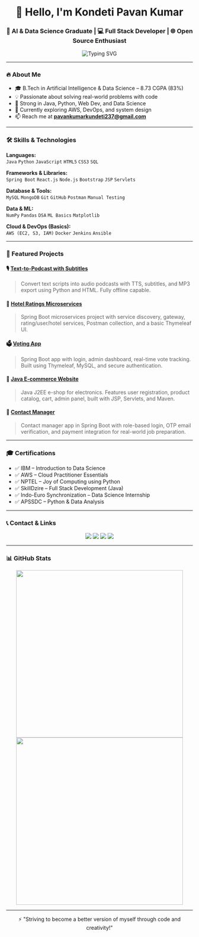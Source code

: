 <!-- Profile README for Pavan143Kundeti -->

<h1 align="center">👋 Hello, I'm Kondeti Pavan Kumar</h1>
<h3 align="center">🚀 AI & Data Science Graduate | 💻 Full Stack Developer | 🌐 Open Source Enthusiast</h3>

<p align="center">
  <img src="https://readme-typing-svg.demolab.com?font=Fira+Code&duration=3000&pause=1000&color=FFB300&center=true&vCenter=true&width=435&lines=AI+Engineer+%7C+Full+Stack+Developer+%7C+Cloud+Learner;Always+learning+and+building+innovative+projects!" alt="Typing SVG" />
</p>

---

### 🔥 About Me
- 🎓 B.Tech in Artificial Intelligence & Data Science – 8.73 CGPA (83%)  
- 💡 Passionate about solving real-world problems with code  
- 📌 Strong in Java, Python, Web Dev, and Data Science  
- 🌱 Currently exploring AWS, DevOps, and system design  
- 📫 Reach me at **pavankumarkundeti237@gmail.com**

---

### 🛠️ Skills & Technologies

**Languages:**  
`Java` `Python` `JavaScript` `HTML5` `CSS3` `SQL`

**Frameworks & Libraries:**  
`Spring Boot` `React.js` `Node.js` `Bootstrap` `JSP` `Servlets`

**Database & Tools:**  
`MySQL` `MongoDB` `Git` `GitHub` `Postman` `Manual Testing`

**Data & ML:**  
`NumPy` `Pandas` `DSA` `ML Basics` `Matplotlib`

**Cloud & DevOps (Basics):**  
`AWS (EC2, S3, IAM)` `Docker` `Jenkins` `Ansible`

---

### 📁 Featured Projects

#### 🎙️ [Text-to-Podcast with Subtitles](https://github.com/Pavan143Kundeti/text-to-podcast-with-subtitles)  
> Convert text scripts into audio podcasts with TTS, subtitles, and MP3 export using Python and HTML. Fully offline capable.

#### 🏨 [Hotel Ratings Microservices](https://github.com/Pavan143Kundeti/hotel-ratings-microservices)  
> Spring Boot microservices project with service discovery, gateway, rating/user/hotel services, Postman collection, and a basic Thymeleaf UI.

#### 🗳️ [Voting App](https://github.com/Pavan143Kundeti/Voting-App)  
> Spring Boot app with login, admin dashboard, real-time vote tracking. Built using Thymeleaf, MySQL, and secure authentication.

#### 🛒 [Java E-commerce Website](https://github.com/Pavan143Kundeti/Java-Ecommerce-Website)  
> Java J2EE e-shop for electronics. Features user registration, product catalog, cart, admin panel, built with JSP, Servlets, and Maven.

#### 📇 [Contact Manager](https://github.com/Pavan143Kundeti/ContactManager)  
> Contact manager app in Spring Boot with role-based login, OTP email verification, and payment integration for real-world job preparation.

---

### 🎓 Certifications
- ✅ IBM – Introduction to Data Science  
- ✅ AWS – Cloud Practitioner Essentials  
- ✅ NPTEL – Joy of Computing using Python  
- ✅ SkillDzire – Full Stack Development (Java)  
- ✅ Indo-Euro Synchronization – Data Science Internship  
- ✅ APSSDC – Python & Data Analysis

---

### 📞 Contact & Links

<p align="center">
  <a href="mailto:pavankumarkundeti237@gmail.com"><img src="https://img.shields.io/badge/Gmail-red?style=for-the-badge&logo=gmail&logoColor=white" /></a>
  <a href="https://www.linkedin.com/in/pavankumarkondeti"><img src="https://img.shields.io/badge/LinkedIn-blue?style=for-the-badge&logo=linkedin&logoColor=white" /></a>
  <a href="https://github.com/Pavan143Kundeti"><img src="https://img.shields.io/badge/GitHub-black?style=for-the-badge&logo=github&logoColor=white" /></a>
  <a href="https://pavan143kundeti.github.io/Portfolio/"><img src="https://img.shields.io/badge/Portfolio-orange?style=for-the-badge&logo=firefox-browser&logoColor=white" /></a>
</p>

---

### 📊 GitHub Stats

<p align="center">
  <img src="https://github-readme-stats.vercel.app/api?username=Pavan143Kundeti&show_icons=true&theme=radical" width="450"/>
  <img src="https://github-readme-streak-stats.herokuapp.com/?user=Pavan143Kundeti&theme=radical" width="450"/>
</p>

---

<p align="center">⚡ "Striving to become a better version of myself through code and creativity!"</p>
